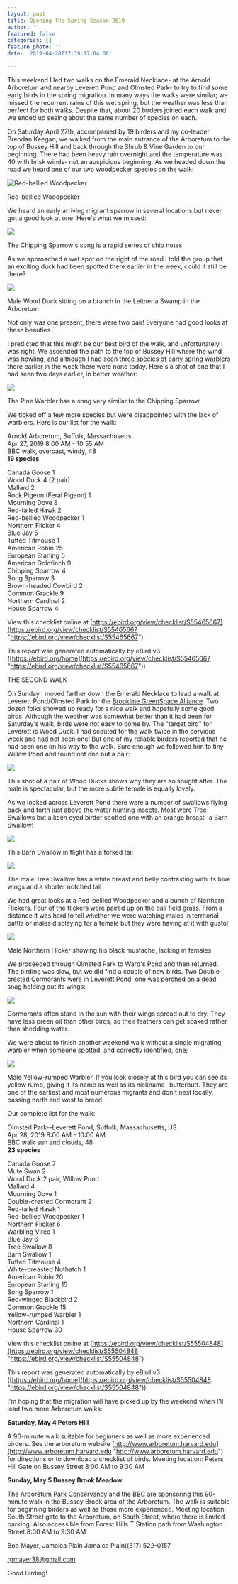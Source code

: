 ```yaml
---
layout: post
title: Opening the Spring Season 2019
author: ''
featured: false
categories: []
feature_photo: ''
date: '2019-04-28T17:39:17-04:00'

---
```

This weekend I led two walks on the Emerald Necklace- at the Arnold Arboretum and nearby Leverett Pond and Olmsted Park-  to try to find some early birds in the spring migration.  In many ways the walks were similar; we missed the recurrent rains of this wet spring, but the weather was less than perfect for both walks.  Despite that, about 20 birders joined each walk and we ended up seeing about the same number of species on each.

On Saturday April 27th, accompanied by 19 birders and my co-leader Brendan Keegan, we walked from the main entrance of the Arboretum to the top of Bussey Hill and back through the Shrub & Vine Garden to our beginning. There had been heavy rain overnight and the temperature was 40 with brisk winds- not an auspicious beginning.  As we headed down the road we heard one of our two woodpecker species on the walk:

![](/images/P1030156-3.jpg "Red-bellied Woodpecker")

Red-bellied Woodpecker

We heard an early arriving migrant sparrow in several locations but never got a good look at one. Here's what we missed:

![](/images/P1070348.jpg)

The Chipping Sparrow's song is a rapid series of chip notes

As we approached a wet spot on the right of the road I told the group that an exciting duck had been spotted there earlier in the week; could it still be there?

![](/images/P1070406.jpg)

Male Wood Duck sitting on a branch in the Leitneria Swamp in the Arboretum

Not only was one present, there were two pair!  Everyone had good looks at these beauties.

I predicted that this might be our best bird of the walk, and unfortunately I was right.  We ascended the path to the top of Bussey Hill where the wind was howling, and although I had seen three species of early spring warblers there earlier in the week there were none today.  Here's a shot of one that I had seen two days earlier, in better weather:

![](/images/P1070377.jpg)

The Pine Warbler has a song very similar to the Chipping Sparrow

We ticked off  a few more species but were disappointed with the lack of warblers.  Here is our list for the walk:

Arnold Arboretum, Suffolk, Massachusetts  
Apr 27, 2019 8:00 AM - 10:55 AM  
BBC walk, overcast, windy, 48  
**19 species**

Canada Goose 1  
Wood Duck 4 (2 pair)  
Mallard 2  
Rock Pigeon (Feral Pigeon) 1  
Mourning Dove 8  
Red-tailed Hawk 2  
Red-bellied Woodpecker 1  
Northern Flicker 4  
Blue Jay 5  
Tufted Titmouse 1  
American Robin 25  
European Starling 5  
American Goldfinch 9  
Chipping Sparrow 4  
Song Sparrow 3  
Brown-headed Cowbird 2  
Common Grackle 9  
Northern Cardinal 2  
House Sparrow 4

View this checklist online at [https://ebird.org/view/checklist/S55465667](https://ebird.org/view/checklist/S55465667 "https://ebird.org/view/checklist/S55465667")

This report was generated automatically by eBird v3 ([https://ebird.org/home](https://ebird.org/view/checklist/S55465667 "https://ebird.org/view/checklist/S55465667"))

THE SECOND WALK

On Sunday I moved farther down the Emerald Necklace to lead a walk at Leverett Pond/Olmsted Park for the [Brookline GreenSpace Alliance](http://www.brooklinegreenspace.org).  Two dozen folks showed up ready for a nice walk and hopefully some good birds.  Although the weather was somewhat better than it had been for Saturday's walk, birds were not easy to come by.  The "target bird" for Leverett is Wood Duck.  I had scouted for the walk twice in the pervious week and had not seen one!  But one of my reliable birders reported that he had seen one on his way to the walk.  Sure enough we followed him to tiny Willow Pond and found not one but a pair:

![](/images/P1060159.jpg)

This shot of a pair of Wood Ducks shows why they are so sought after. The male is spectacular, but the more subtle female is equally lovely.

As we looked across Leverett Pond there were a number of swallows flying back and forth just above the water hunting insects.  Most were Tree Swallows but a keen eyed birder spotted one with an orange breast- a Barn Swallow!

![](/images/P1120939.jpg)

This Barn Swallow in flight has a forked tail

![](/images/P1050299.jpg)

The male Tree Swallow has a white breast and belly contrasting with its blue wings and a shorter notched tail

We had great looks at a Red-bellied Woodpecker and a bunch of Northern Flickers. Four of the flickers were paired up on the ball field grass.  From a distance it was hard to tell whether we were watching males in territorial battle or males displaying for a female but they were having at it with gusto!

![](/images/P1120999.jpg)

Male Northern Flicker showing his black mustache, lacking in females

We proceeded through Olmsted Park to Ward's Pond and then returned.   The birding was slow, but we did find a couple of new birds. Two Double-crested Cormorants were in Leverett Pond; one was perched on a dead snag holding out its wings:

![](/images/P1160142.jpg)

Cormorants often stand in the sun with their wings spread out to dry. They have less preen oil than other birds, so their feathers can get soaked rather than shedding water.

We were about to finish another weekend walk without a single migrating warbler when someone spotted, and correctly identified, one;

![](/images/P1120856-2.jpg)

Male Yellow-rumped Warbler.  If you look closely at this bird you can see its yellow rump, giving it its name as well as its nickname- butterbutt.  They are one of the earliest and most numerous migrants and don't nest locally, passing north and west to breed.

Our complete list for the walk:

Olmsted Park--Leverett Pond, Suffolk, Massachusetts, US  
Apr 28, 2019 8:00 AM - 10:00 AM  
BBC walk sun and clouds, 48  
**23 species**

Canada Goose 7  
Mute Swan 2  
Wood Duck 2 pair, Willow Pond  
Mallard 4  
Mourning Dove 1  
Double-crested Cormorant 2  
Red-tailed Hawk 1  
Red-bellied Woodpecker 1  
Northern Flicker 6  
Warbling Vireo 1  
Blue Jay 6  
Tree Swallow 8  
Barn Swallow 1  
Tufted Titmouse 4  
White-breasted Nuthatch 1  
American Robin 20  
European Starling 15  
Song Sparrow 1  
Red-winged Blackbird 2  
Common Grackle 15  
Yellow-rumped Warbler 1  
Northern Cardinal 1  
House Sparrow 30

View this checklist online at [https://ebird.org/view/checklist/S55504848](https://ebird.org/view/checklist/S55504848 "https://ebird.org/view/checklist/S55504848")

This report was generated automatically by eBird v3 ([https://ebird.org/home](https://ebird.org/view/checklist/S55504848 "https://ebird.org/view/checklist/S55504848"))

I'm hoping that the migration will have picked up by the weekend when I'll lead two more Arboretum walks:

**Saturday, May 4 Peters Hill**

A 90-minute walk suitable for beginners as well as more experienced birders. See the arboretum website [http://www.arboretum.harvard.edu](http://www.arboretum.harvard.edu "http://www.arboretum.harvard.edu") for directions or to download a checklist of birds. Meeting location: Peters Hill Gate on Bussey Street 8:00 AM to 9:30 AM

**Sunday, May 5  Bussey Brook Meadow**

The Arboretum Park Conservancy and the BBC are sponsoring this 90-minute walk in the Bussey Brook area of the Arboretum. The walk is suitable for beginning birders as well as those more experienced. Meeting location: South Street gate to the Arboretum, on South Street, where there is limited parking. Also accessible from Forest Hills T Station path from Washington Street 8:00 AM to 9:30 AM

Bob Mayer, Jamaica Plain Jamaica Plain((617) 522-0157

[rgmayer38@gmail.com](mailto:rgmayer@comcast.net)

Good Birding!